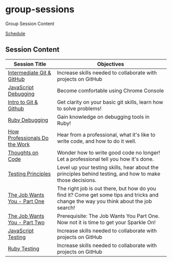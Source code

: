 # group-sessions
Group Session Content

[Schedule](http://www.calendly.com/bloc-group-sessions)

## Session Content

|Session Title|Objectives|
|-|-|
|[Intermediate Git & GitHub](https://bloc.github.io/group-sessions/content/decks/intermediate-git-github)|Increase skills needed to collaborate with projects on GitHub|
|[JavaScript Debugging](https://bloc.github.io/group-sessions/content/decks/javascript-debugging)|Become comfortable using Chrome Console|
|[Intro to Git & Github](https://bloc.github.io/group-sessions/content/decks/git-basics)|Get clarity on your basic git skills, learn how to solve problems!|
|[Ruby Debugging](https://bloc.github.io/group-sessions/content/decks/ruby-debugging)|Gain knowledge on debugging tools in Ruby!|
|[How Professionals Do the Work](https://bloc.github.io/group-sessions/content/decks/pros-do-the-work)|Hear from a professional, what it's like to write code, and how to do it well.|
|[Thoughts on Code](https://bloc.github.io/group-sessions/content/decks/thoughts-on-code)|Wonder how to write good code no longer! Let a professional tell you how it's done.|
|[Testing Principles](https://bloc.github.io/group-sessions/content/decks/testing-principles)|Level up your testing skills, hear about the principles behind testing, and how to make those decisions.|
|[The Job Wants You - Part One](https://bloc.github.io/group-sessions/content/decks/the-job-wants-you-p1)|The right job is out there, but how do you find it? Come get some tips and tricks and change the way you think about the job search!
|[The Job Wants You - Part Two](https://bloc.github.io/group-sessions/content/decks/the-job-wants-you-p2)|Prerequisite: The Job Wants You Part One. Now not it is time to get your Sparkle On!
|[JavaScript Testing](https://bloc.github.io/group-sessions/content/decks/javascript-testing)|Increase skills needed to collaborate with projects on GitHub|
|[Ruby Testing](https://bloc.github.io/group-sessions/content/decks/ruby-testing)|Increase skills needed to collaborate with projects on GitHub|
